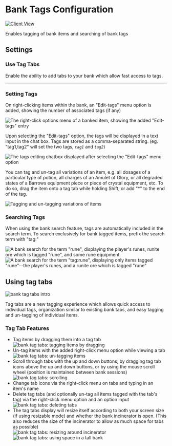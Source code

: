 # Bank Tags Configuration

[![Client View](https://thumbs.gfycat.com/BewitchedNewInchworm-size_restricted.gif)](https://gfycat.com/BewitchedNewInchworm)

Enables tagging of bank items and searching of bank tags

## Settings

### Use Tag Tabs

Enable the ability to add tabs to your bank which allow fast access to tags.

---

### Setting Tags

On right-clicking items within the bank, an "Edit-tags" menu option is added, showing the number of associated tags (if any)

![The right-click options menu of a banked item, showing the added "Edit-tags" entry](https://i.imgur.com/itEz7e6.png)

Upon selecting the "Edit-tags" option, the tags will be displayed in a text input in the chat box. Tags are stored as a comma-separated string. (eg. "tag1,tag2" will set the two tags, _`tag1`_ and _`tag2`_)

![The tags editing chatbox displayed after selecting the "Edit-tags" menu option](https://i.imgur.com/EhMFXlA.png)

You can tag and un-tag all variations of an item, e.g. all dosages of a particular type of potion, all charges of an Amulet of Glory, or all degraded states of a Barrows equipment piece or piece of crystal equipment, etc. To do so, drag the item onto a tag tab while holding Shift, or add "*" to the end of the tag. 

![Tagging and un-tagging variations of items](https://user-images.githubusercontent.com/5115805/47704264-69b16680-dc23-11e8-8ead-a4934fb9ef38.gif)

### Searching Tags

When using the bank search feature, tags are automatically included in the search term. To search exclusively for bank tagged items, prefix the search term with "tag:"

![A bank search for the term "rune", displaying the player's runes, runite ore which is tagged "rune", and some rune equipment](https://i.imgur.com/bMHP6ZB.png) ![A bank search for the term "tag:rune", displaying only items tagged "rune"--the player's runes, and a runite ore which is tagged "rune"](https://i.imgur.com/pWaX2OP.png)

## Using tag tabs

![bank tag tabs intro](https://user-images.githubusercontent.com/2199511/46784972-c1913780-cd1f-11e8-9348-aef5e813e131.gif)

Tag tabs are a new tagging experience which allows quick access to individual tags, organization similar to existing bank tabs, and easy tagging and un-tagging of individual items.

### Tag Tab Features

* Tag items by dragging them into a tag tab  
  ![bank tag tabs: tagging items by dragging](https://user-images.githubusercontent.com/2199511/46785039-02894c00-cd20-11e8-83e9-4b0b33754545.gif)
* Un-tag items with the added right-click menu option while viewing a tab  
  ![bank tag tabs: un-tagging items](https://user-images.githubusercontent.com/2199511/46785156-6ca1f100-cd20-11e8-8c78-a36cb97d1cc4.gif)
* Scroll through tabs with the up and down buttons, by dragging tag tab icons above the up and down buttons, or by using the mouse scroll wheel (position is maintained between bank sessions)  
  ![bank tag tabs: scrolling](https://user-images.githubusercontent.com/2199511/46785078-2d73a000-cd20-11e8-9b4f-e3ac38e3b55e.gif)
* Change tab icons via the right-click menu on tabs and typing in an item's name
* Delete tag tabs (and optionally un-tag all items tagged with the tab's tag) via the right-click menu option and an option input  
  ![bank tag tabs: deleting tabs](https://user-images.githubusercontent.com/2199511/46785197-90fdcd80-cd20-11e8-972c-edd9deca4638.gif)
* The tag tabs display will resize itself according to both your screen size (if using resizable mode) and whether the bank incinerator is open. (This also reduces the size of the incinerator to allow as much space for tabs as possible)  
  ![bank tag tabs: resizing around incinerator](https://user-images.githubusercontent.com/2199511/46785263-c9051080-cd20-11e8-93cc-69a8252bbb84.gif)  
  ![bank tag tabs: using space in a tall bank](https://user-images.githubusercontent.com/2199511/46785265-caced400-cd20-11e8-98ba-86ad56c987be.png)
